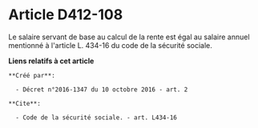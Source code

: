 # Article D412-108

Le salaire servant de base au calcul de la rente est égal au salaire annuel mentionné à l'article L. 434-16 du code de la
sécurité sociale.

**Liens relatifs à cet article**

	**Créé par**:

	  - Décret n°2016-1347 du 10 octobre 2016 - art. 2

	**Cite**:

	  - Code de la sécurité sociale. - art. L434-16
